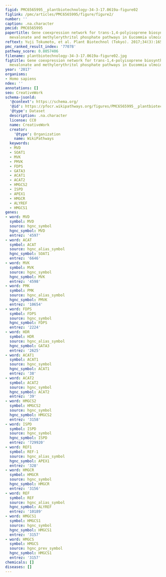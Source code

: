 ```yaml
---
figid: PMC6565995__plantbiotechnology-34-3-17.0619a-figure02
figlink: /pmc/articles/PMC6565995/figure/figure2/
number: ''
caption: .na.character
pmcid: PMC6565995
papertitle: Gene coexpression network for trans-1,4-polyisoprene biosynthesis involving
  mevalonate and methylerythritol phosphate pathways in Eucommia ulmoides Oliver.
reftext: Yuji Tokumoto, et al. Plant Biotechnol (Tokyo). 2017;34(3):165-172.
pmc_ranked_result_index: '77078'
pathway_score: 0.8057406
filename: plantbiotechnology-34-3-17.0619a-figure02.jpg
figtitle: Gene coexpression network for trans-1,4-polyisoprene biosynthesis involving
  mevalonate and methylerythritol phosphate pathways in Eucommia ulmoides Oliver
year: '2017'
organisms:
- Homo sapiens
ndex: ''
annotations: []
seo: CreativeWork
schema-jsonld:
  '@context': https://schema.org/
  '@id': https://pfocr.wikipathways.org/figures/PMC6565995__plantbiotechnology-34-3-17.0619a-figure02.html
  '@type': Dataset
  description: .na.character
  license: CC0
  name: CreativeWork
  creator:
    '@type': Organization
    name: WikiPathways
  keywords:
  - MVD
  - SOAT1
  - MVK
  - PMVK
  - FDPS
  - GATA3
  - ACAT1
  - ACAT2
  - HMGCS2
  - ISPD
  - APEX1
  - HMGCR
  - ALYREF
  - HMGCS1
genes:
- word: MVD
  symbol: MVD
  source: hgnc_symbol
  hgnc_symbol: MVD
  entrez: '4597'
- word: ACAT
  symbol: ACAT
  source: hgnc_alias_symbol
  hgnc_symbol: SOAT1
  entrez: '6646'
- word: MVK
  symbol: MVK
  source: hgnc_symbol
  hgnc_symbol: MVK
  entrez: '4598'
- word: PMK
  symbol: PMK
  source: hgnc_alias_symbol
  hgnc_symbol: PMVK
  entrez: '10654'
- word: FDPS
  symbol: FDPS
  source: hgnc_symbol
  hgnc_symbol: FDPS
  entrez: '2224'
- word: HDR
  symbol: HDR
  source: hgnc_alias_symbol
  hgnc_symbol: GATA3
  entrez: '2625'
- word: ACAT1
  symbol: ACAT1
  source: hgnc_symbol
  hgnc_symbol: ACAT1
  entrez: '38'
- word: ACAT2
  symbol: ACAT2
  source: hgnc_symbol
  hgnc_symbol: ACAT2
  entrez: '39'
- word: HMGCS2
  symbol: HMGCS2
  source: hgnc_symbol
  hgnc_symbol: HMGCS2
  entrez: '3158'
- word: ISPD
  symbol: ISPD
  source: hgnc_symbol
  hgnc_symbol: ISPD
  entrez: '729920'
- word: REF1
  symbol: REF-1
  source: hgnc_alias_symbol
  hgnc_symbol: APEX1
  entrez: '328'
- word: HMGCR
  symbol: HMGCR
  source: hgnc_symbol
  hgnc_symbol: HMGCR
  entrez: '3156'
- word: REF
  symbol: REF
  source: hgnc_alias_symbol
  hgnc_symbol: ALYREF
  entrez: '10189'
- word: HMGCS1
  symbol: HMGCS1
  source: hgnc_symbol
  hgnc_symbol: HMGCS1
  entrez: '3157'
- word: HMGCS
  symbol: HMGCS
  source: hgnc_prev_symbol
  hgnc_symbol: HMGCS1
  entrez: '3157'
chemicals: []
diseases: []
---
```


